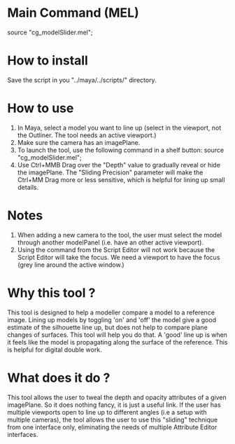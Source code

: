 # Main Command (MEL)
source "cg_modelSlider.mel";


# How to install
Save the script in you "../maya/../scripts/" directory.

# How to use
1. In Maya, select a model you want to line up (select in the viewport, not the Outliner. The tool needs an active viewport.)
2. Make sure the camera has an imagePlane.
3. To launch the tool, use the following command in a shelf button: source "cg_modelSlider.mel";
4. Use Ctrl+MMB Drag over the "Depth" value to gradually reveal or hide the imagePlane. The "Sliding Precision" parameter will make the Ctrl+MM Drag more or less sensitive, which is helpful for lining up small details.

# Notes
1. When adding a new camera to the tool, the user must select the model through another modelPanel (i.e. have an other active viewport).
2. Using the command from the Script Editor will not work because the Script Editor will take the focus. We need a viewport to have the focus (grey line around the active window.)

# Why this tool ?
This tool is designed to help a modeller compare a model to a reference image. Lining up models by toggling 'on' and 'off' the model give a good estimate of the silhouette line up, but does not help to compare plane changes of surfaces. This tool will help you do that. A 'good' line up is when it feels like the model is propagating along the surface of the reference. This is helpful for digital double work.

# What does it do ?
This tool allows the user to tweal the depth and opacity attributes of a given imagePlane. So it does nothing fancy, it is just a useful link. If the user has multiple viewports open to line up to different angles (i.e a setup with multiple cameras), the tool allows the user to use this "sliding" technique from one interface only, eliminating the needs of multiple Attribute Editor interfaces.
